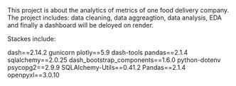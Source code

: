 This project is about the analytics of metrics of one food delivery company. 
The project includes: data cleaning, data aggreagtion, data analysis, EDA and finally a dashboard will be deloyed on render.


Stackes include:

dash==2.14.2
gunicorn
plotly==5.9
dash-tools
pandas==2.1.4
sqlalchemy==2.0.25
dash_bootstrap_components==1.6.0
python-dotenv
psycopg2==2.9.9
SQLAlchemy-Utils==0.41.2
Pandas==2.1.4
openpyxl==3.0.10
